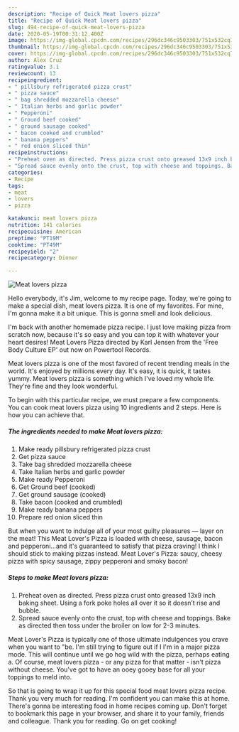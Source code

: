 ```yaml
---
description: "Recipe of Quick Meat lovers pizza"
title: "Recipe of Quick Meat lovers pizza"
slug: 494-recipe-of-quick-meat-lovers-pizza
date: 2020-05-19T00:31:12.400Z
image: https://img-global.cpcdn.com/recipes/296dc346c9503303/751x532cq70/meat-lovers-pizza-recipe-main-photo.jpg
thumbnail: https://img-global.cpcdn.com/recipes/296dc346c9503303/751x532cq70/meat-lovers-pizza-recipe-main-photo.jpg
cover: https://img-global.cpcdn.com/recipes/296dc346c9503303/751x532cq70/meat-lovers-pizza-recipe-main-photo.jpg
author: Alex Cruz
ratingvalue: 3.1
reviewcount: 13
recipeingredient:
- " pillsbury refrigerated pizza crust"
- " pizza sauce"
- " bag shredded mozzarella cheese"
- " Italian herbs and garlic powder"
- " Pepperoni"
- " Ground beef cooked"
- " ground sausage cooked"
- " bacon cooked and crumbled"
- " banana peppers"
- " red onion sliced thin"
recipeinstructions:
- "Preheat oven as directed. Press pizza crust onto greased 13x9 inch baking sheet. Using a fork poke holes all over it so it doesn’t rise and bubble."
- "Spread sauce evenly onto the crust, top with cheese and toppings. Bake as directed then toss under the broiler on low for 2-3 minutes."
categories:
- Recipe
tags:
- meat
- lovers
- pizza

katakunci: meat lovers pizza 
nutrition: 141 calories
recipecuisine: American
preptime: "PT19M"
cooktime: "PT49M"
recipeyield: "2"
recipecategory: Dinner

---
```



![Meat lovers pizza](https://img-global.cpcdn.com/recipes/296dc346c9503303/751x532cq70/meat-lovers-pizza-recipe-main-photo.jpg)

Hello everybody, it's Jim, welcome to my recipe page. Today, we're going to make a special dish, meat lovers pizza. It is one of my favorites. For mine, I'm gonna make it a bit unique. This is gonna smell and look delicious.

I&#39;m back with another homemade pizza recipe. I just love making pizza from scratch now, because it&#39;s so easy and you can top it with whatever your heart desires! Meat Lovers Pizza directed by Karl Jensen from the &#39;Free Body Culture EP&#39; out now on Powertool Records.

Meat lovers pizza is one of the most favored of recent trending meals in the world. It's enjoyed by millions every day. It's easy, it is quick, it tastes yummy. Meat lovers pizza is something which I've loved my whole life. They're fine and they look wonderful.


To begin with this particular recipe, we must prepare a few components. You can cook meat lovers pizza using 10 ingredients and 2 steps. Here is how you can achieve that.

<!--inarticleads1-->

##### The ingredients needed to make Meat lovers pizza:

1. Make ready  pillsbury refrigerated pizza crust
1. Get  pizza sauce
1. Take  bag shredded mozzarella cheese
1. Take  Italian herbs and garlic powder
1. Make ready  Pepperoni
1. Get  Ground beef (cooked)
1. Get  ground sausage (cooked)
1. Take  bacon (cooked and crumbled)
1. Make ready  banana peppers
1. Prepare  red onion sliced thin


But when you want to indulge all of your most guilty pleasures — layer on the meat! This Meat Lover&#39;s Pizza is loaded with cheese, sausage, bacon and pepperoni…and it&#39;s guaranteed to satisfy that pizza craving! I think I should stick to making pizzas instead. Meat Lover&#39;s Pizza: saucy, cheesy pizza with spicy sausage, zippy pepperoni and smoky bacon! 

<!--inarticleads2-->

##### Steps to make Meat lovers pizza:

1. Preheat oven as directed. Press pizza crust onto greased 13x9 inch baking sheet. Using a fork poke holes all over it so it doesn’t rise and bubble.
1. Spread sauce evenly onto the crust, top with cheese and toppings. Bake as directed then toss under the broiler on low for 2-3 minutes.


Meat Lover&#39;s Pizza is typically one of those ultimate indulgences you crave when you want to &#34;be. I&#39;m still trying to figure out if I I&#39;m in a major pizza mode. This will continue until we go hog wild with the pizza, perhaps eating a. Of course, meat lovers pizza - or any pizza for that matter - isn&#39;t pizza without cheese. You&#39;ve got to have an ooey gooey base for all your toppings to meld into. 

So that is going to wrap it up for this special food meat lovers pizza recipe. Thank you very much for reading. I'm confident you can make this at home. There's gonna be interesting food in home recipes coming up. Don't forget to bookmark this page in your browser, and share it to your family, friends and colleague. Thank you for reading. Go on get cooking!
